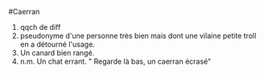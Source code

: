 #Caerran

1. qqch de diff
2. pseudonyme d'une personne très bien mais dont une vilaine petite troll en a détourné l'usage.
3. Un canard bien rangé.
4. n.m. Un chat errant. " Regarde là bas, un caerran écrasé"

